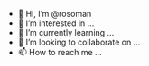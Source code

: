 - 👋 Hi, I’m @rosoman
- 👀 I’m interested in ...
- 🌱 I’m currently learning ...
- 💞️ I’m looking to collaborate on ...
- 📫 How to reach me ...

<!---
rosoman/rosoman is a ✨ special ✨ repository because its `README.md` (this file) appears on your GitHub profile.
You can click the Preview link to take a look at your changes.
--->
